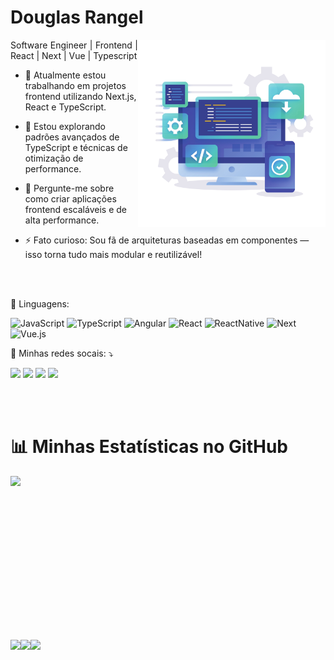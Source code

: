 <h1>
    <span>Douglas Rangel</span>
</h1>

<a href="https://douglasrangel.com/"><img align="right" width="300" height="300" alt="douglas-rangel" src="./image.png"></a>

<p align="justify">Software Engineer | Frontend | React | Next | Vue | Typescript 
<br>
  
- 🔭 Atualmente estou trabalhando em projetos frontend utilizando Next.js, React e TypeScript.

- 🌱 Estou explorando padrões avançados de TypeScript e técnicas de otimização de performance.

- 💬 Pergunte-me sobre como criar aplicações frontend escaláveis e de alta performance.

- ⚡ Fato curioso: Sou fã de arquiteturas baseadas em componentes — isso torna tudo mais modular e reutilizável!</p>
 
<br/>  
<br/> 

  
<p align="left">
  🦄 Linguagens:
  
  ![JavaScript](https://img.shields.io/badge/javascript-%23323330.svg?style=for-the-badge&logo=javascript&logoColor=%23F7DF1E)
  ![TypeScript](https://img.shields.io/badge/typescript-%23007ACC.svg?style=for-the-badge&logo=typescript&logoColor=white)
  ![Angular](https://img.shields.io/badge/angular.js-000000?style=for-the-badge&logo=nextdotjs&logoColor=white)
  ![React](https://img.shields.io/badge/react-%2320232a.svg?style=for-the-badge&logo=react&logoColor=%2361DAFB)
  ![ReactNative](https://img.shields.io/badge/React_Native-20232A?style=for-the-badge&logo=react&logoColor=61DAFB)
  ![Next](https://img.shields.io/badge/next.js-000000?style=for-the-badge&logo=nextdotjs&logoColor=white)
  ![Vue.js](https://img.shields.io/badge/vuejs-%2335495e.svg?style=for-the-badge&logo=vuedotjs&logoColor=%234FC08D)
  
  
</p>
  
<p align="left">
  💌 Minhas redes socais: ⤵️
  
  [<img src="https://img.shields.io/badge/linkedin-%230077B5.svg?style=for-the-badge&logo=linkedin&logoColor=white"/>](https://www.linkedin.com/in/douglasrangel/)
  [<img src="https://img.shields.io/badge/WhatsApp-25D366?style=for-the-badge&logo=whatsapp&logoColor=white"/>](https://wa.me/5581994123653)
  [<img src="https://img.shields.io/badge/YouTube-%23FF0000.svg?style=for-the-badge&logo=YouTube&logoColor=white"/>](https://www.youtube.com/@douglasportal.developer)
  [<img src="https://img.shields.io/badge/Instagram-%23E4405F.svg?style=for-the-badge&logo=Instagram&logoColor=white"/>](https://www.instagram.com/douglasportal.dev/)
</p>

<br/>  
<br/> 

<h1><span>📊 Minhas Estatísticas no GitHub</span></h1>
<div style="text-align: center; display: flex">
  <img height="262em" src="https://github-profile-summary-cards.vercel.app/api/cards/profile-details?username=douglasrangel-stack&theme=discord_old_blurple"/>
</div>
<div style="text-align: center; display: flex">
  <img height="164em" src="https://github-profile-summary-cards.vercel.app/api/cards/stats?username=douglasrangel-stack&theme=discord_old_blurple"/>
  <img height="164em" src="https://github-profile-summary-cards.vercel.app/api/cards/repos-per-language?username=douglasrangel-stack&theme=discord_old_blurple"/>
  <img height="164em" src="https://github-profile-summary-cards.vercel.app/api/cards/productive-time?username=douglasrangel-stack&theme=discord_old_blurple"/>
</div>
